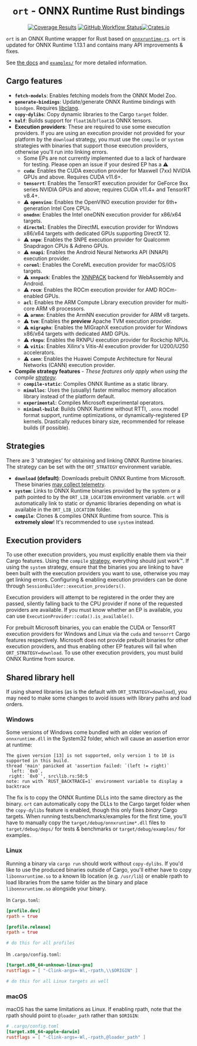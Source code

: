 <div align=center>
	<h1><code>ort</code> - ONNX Runtime Rust bindings</h1>
    <a href="https://app.codecov.io/gh/pykeio/ort" target="_blank"><img alt="Coverage Results" src="https://img.shields.io/codecov/c/gh/pykeio/ort?style=for-the-badge"></a> <a href="https://github.com/pykeio/ort/actions/workflows/test.yml"><img alt="GitHub Workflow Status" src="https://img.shields.io/github/actions/workflow/status/pykeio/ort/test.yml?branch=main&style=for-the-badge"></a><a href="https://crates.io/crates/ort" target="_blank"><img alt="Crates.io" src="https://img.shields.io/crates/d/ort?style=for-the-badge"></a>
</div>

`ort` is an ONNX Runtime wrapper for Rust based on [`onnxruntime-rs`](https://github.com/nbigaouette/onnxruntime-rs). `ort` is updated for ONNX Runtime 1.13.1 and contains many API improvements & fixes.

See [the docs](https://docs.rs/ort) and [`examples/`](https://github.com/pykeio/ort/tree/main/examples) for more detailed information.

## Cargo features
- **`fetch-models`**: Enables fetching models from the ONNX Model Zoo.
- **`generate-bindings`**: Update/generate ONNX Runtime bindings with `bindgen`. Requires [libclang](https://clang.llvm.org/doxygen/group__CINDEX.html).
- **`copy-dylibs`**: Copy dynamic libraries to the Cargo `target` folder.
- **`half`**: Builds support for `float16`/`bfloat16` ONNX tensors.
- **Execution providers**: These are required to use some execution providers. If you are using an execution provider not provided for your platform by the `download` strategy, you must use the `compile` or `system` strategies with binaries that support those execution providers, otherwise you'll run into linking errors.
    - Some EPs are not currently implemented due to a lack of hardware for testing. Please open an issue if your desired EP has a ⚠️
    - **`cuda`**: Enables the CUDA execution provider for Maxwell (7xx) NVIDIA GPUs and above. Requires CUDA v11.6+.
    - **`tensorrt`**: Enables the TensorRT execution provider for GeForce 9xx series NVIDIA GPUs and above; requires CUDA v11.4+ and TensorRT v8.4+.
    - ⚠️ **`openvino`**: Enables the OpenVINO execution provider for 6th+ generation Intel Core CPUs.
    - **`onednn`**: Enables the Intel oneDNN execution provider for x86/x64 targets.
    - **`directml`**: Enables the DirectML execution provider for Windows x86/x64 targets with dedicated GPUs supporting DirectX 12.
    - ⚠️ **`snpe`**: Enables the SNPE execution provider for Qualcomm Snapdragon CPUs & Adreno GPUs.
    - ⚠️ **`nnapi`**: Enables the Android Neural Networks API (NNAPI) execution provider.
    - **`coreml`**: Enables the CoreML execution provider for macOS/iOS targets.
    - ⚠️ **`xnnpack`**: Enables the [XNNPACK](https://github.com/google/XNNPACK) backend for WebAssembly and Android.
    - ⚠️ **`rocm`**: Enables the ROCm execution provider for AMD ROCm-enabled GPUs.
    - **`acl`**: Enables the ARM Compute Library execution provider for multi-core ARM v8 processors.
    - ⚠️ **`armnn`**: Enables the ArmNN execution provider for ARM v8 targets.
    - ⚠️ **`tvm`**: Enables the **preview** Apache TVM execution provider.
    - ⚠️ **`migraphx`**: Enables the MIGraphX execution provider for Windows x86/x64 targets with dedicated AMD GPUs.
    - ⚠️ **`rknpu`**: Enables the RKNPU execution provider for Rockchip NPUs.
    - ⚠️ **`vitis`**: Enables Xilinx's Vitis-AI execution provider for U200/U250 accelerators.
    - ⚠️ **`cann`**: Enables the Huawei Compute Architecture for Neural Networks (CANN) execution provider.
- **Compile strategy features** - *These features only apply when using the compile [strategy](#strategies).*
    - **`compile-static`**: Compiles ONNX Runtime as a static library.
    - **`mimalloc`**: Uses the (usually) faster mimalloc memory allocation library instead of the platform default.
    - **`experimental`**: Compiles Microsoft experimental operators.
    - **`minimal-build`**: Builds ONNX Runtime without RTTI, `.onnx` model format support, runtime optimizations, or dynamically-registered EP kernels. Drastically reduces binary size, recommended for release builds (if possible).

## Strategies
There are 3 'strategies' for obtaining and linking ONNX Runtime binaries. The strategy can be set with the `ORT_STRATEGY` environment variable.
- **`download` (default)**: Downloads prebuilt ONNX Runtime from Microsoft. These binaries [may collect telemetry](https://github.com/microsoft/onnxruntime/blob/main/docs/Privacy.md).
- **`system`**: Links to ONNX Runtime binaries provided by the system or a path pointed to by the `ORT_LIB_LOCATION` environment variable. `ort` will automatically link to static or dynamic libraries depending on what is available in the `ORT_LIB_LOCATION` folder.
- **`compile`**: Clones & compiles ONNX Runtime from source. This is **extremely slow**! It's recommended to use `system` instead.

## Execution providers
To use other execution providers, you must explicitly enable them via their Cargo features. Using the `compile` [strategy](#strategies), everything should just work™️. If using the `system` strategy, ensure that the binaries you are linking to have been built with the execution providers you want to use, otherwise you may get linking errors. Configuring & enabling execution providers can be done through `SessionBuilder::execution_providers()`.

Execution providers will attempt to be registered in the order they are passed, silently falling back to the CPU provider if none of the requested providers are available. If you must know whether an EP is available, you can use `ExecutionProvider::cuda().is_available()`.

For prebuilt Microsoft binaries, you can enable the CUDA or TensorRT execution providers for Windows and Linux via the `cuda` and `tensorrt` Cargo features respectively. Microsoft does not provide prebuilt binaries for other execution providers, and thus enabling other EP features will fail when `ORT_STRATEGY=download`. To use other execution providers, you must build ONNX Runtime from source.

## Shared library hell
If using shared libraries (as is the default with `ORT_STRATEGY=download`), you may need to make some changes to avoid issues with library paths and load orders.

### Windows
Some versions of Windows come bundled with an older vesrion of `onnxruntime.dll` in the System32 folder, which will cause an assertion error at runtime:
```
The given version [13] is not supported, only version 1 to 10 is supported in this build.
thread 'main' panicked at 'assertion failed: `(left != right)`
  left: `0x0`,
 right: `0x0`', src\lib.rs:50:5
note: run with `RUST_BACKTRACE=1` environment variable to display a backtrace
```

The fix is to copy the ONNX Runtime DLLs into the same directory as the binary. `ort` can automatically copy the DLLs to the Cargo target folder when the `copy-dylibs` feature is enabled, though this only fixes *binary* Cargo targets. When running tests/benchmarks/examples for the first time, you'll have to manually copy the `target/debug/onnxruntime*.dll` files to `target/debug/deps/` for tests & benchmarks or `target/debug/examples/` for examples.

### Linux
Running a binary via `cargo run` should work without `copy-dylibs`. If you'd like to use the produced binaries outside of Cargo, you'll either have to copy `libonnxruntime.so` to a known lib location (e.g. `/usr/lib`) or enable rpath to load libraries from the same folder as the binary and place `libonnxruntime.so` alongside your binary.

In `Cargo.toml`:
```toml
[profile.dev]
rpath = true

[profile.release]
rpath = true

# do this for all profiles
```

In `.cargo/config.toml`:
```toml
[target.x86_64-unknown-linux-gnu]
rustflags = [ "-Clink-args=-Wl,-rpath,\\$ORIGIN" ]

# do this for all Linux targets as well
```

### macOS
macOS has the same limitations as Linux. If enabling rpath, note that the rpath should point to `@loader_path` rather than `$ORIGIN`:

```toml
# .cargo/config.toml
[target.x86_64-apple-darwin]
rustflags = [ "-Clink-args=-Wl,-rpath,@loader_path" ]
```
